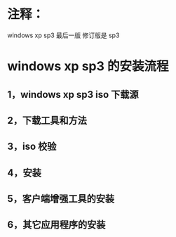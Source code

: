# 注释：
windows xp sp3
最后一版 修订版是 sp3

# windows xp sp3 的安装流程
## 1，windows xp sp3 iso 下载源
## 2，下载工具和方法
## 3，iso 校验
## 4，安装
## 5，客户端增强工具的安装
## 6，其它应用程序的安装

